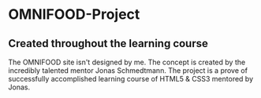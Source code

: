 # OMNIFOOD-Project

## Created throughout the learning course

The OMNIFOOD site isn't designed by me.
The concept is created by the incredibly talented mentor Jonas Schmedtmann.
The project is a prove of successfully accomplished learning course of HTML5 & CSS3 mentored by Jonas.
